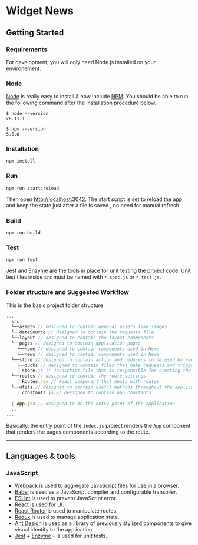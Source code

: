 # Widget News

## Getting Started

### Requirements

For development, you will only need Node.js installed on your environement.

### Node

[Node](http://nodejs.org/) is really easy to install & now include [NPM](https://npmjs.org/).
You should be able to run the following command after the installation procedure
below.

    $ node --version
    v8.11.1

    $ npm --version
    5.6.0

### Installation

`npm install`

### Run

`npm run start:reload`

Then open [http://localhost:3042](http://localhost:3042). The start script is set to reload the app and keep the state just after a file is saved , no need for manual refresh.

### Build

`npm run build`

### Test

`npm run test`

[Jest](https://facebook.github.io/jest/docs/api.html) and [Enzyme](http://airbnb.io/enzyme/docs/api/) are the tools in place for unit testing the project code. Unit test files inside `src` must be named with `*.spec.js` or `*.test.js`.

### Folder structure and Suggested Workflow

This is the basic project folder structure

```javascript
...
  src
  └──assets // designed to contain general assets like images
  └──dataSource // designed to contain the requests file
  └──layout // designed to contain the layout components
  └──pages // designed to contain application pages
    └──home // designed to contain components used in Home
    └──news // designed to contain components used in News
  └──store // designed to contain action and reducers to be used by redux
    └──ducks // designed to contain files that make requests and trigger actions for the redux
    | store.js // Javascript file that is responsible for creating the app store
  └──routes // designed to contain the route settings
    | Routes.jsx // React component that deals with routes
  └──utils // designed to contain useful methods throughout the application
    | constants.js // designed to contain app constants
    ...
  | App.jsx // designed to be the entry point of the application
  ...
...
```

Basically, the entry point of the `index.js` project renders the `App` component that renders the pages components according to the route.

---

## Languages & tools

### JavaScript

- [Webpack](https://webpack.js.org/) is used to aggregate JavaScript files for use in a browser.
- [Babel](https://babeljs.io/) is used as a JavaScript compiler and configurable transpiler.
- [ESLint](https://eslint.org/) is used to prevent JavaScript error.
- [React](http://facebook.github.io/react) is used for UI.
- [React Router](https://www.npmjs.com/package/react-router) is used to manipulate routes.
- [Redux](https://redux.js.org/) is used to manage application state.
- [Ant Design](https://ant.design/) is used as a library of previously stylized components to give visual identity to the application.
- [Jest](https://jestjs.io/) + [Enzyme](https://github.com/airbnb/enzyme) - is used for unit tests.


